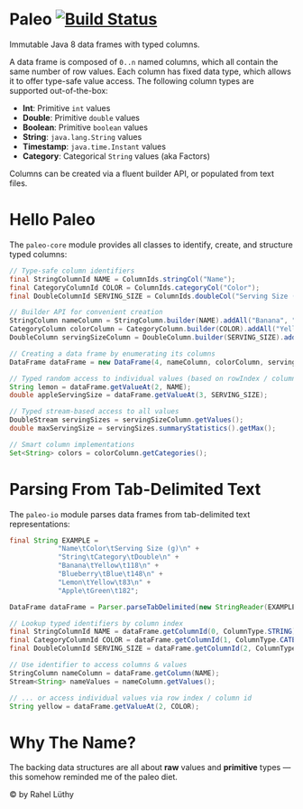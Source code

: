 # Paleo  [![Build Status](https://travis-ci.org/netzwerg/paleo.svg?branch=master)](https://travis-ci.org/netzwerg/paleo)

Immutable Java 8 data frames with typed columns.

A data frame is composed of `0..n` named columns, which all contain the same number of row values. Each column has fixed
data type, which allows it to offer type-safe value access. The following column types are supported out-of-the-box:

* **Int**: Primitive `int` values
* **Double**: Primitive `double` values
* **Boolean**: Primitive `boolean` values
* **String**: `java.lang.String` values
* **Timestamp**: `java.time.Instant` values
* **Category**: Categorical `String` values (aka Factors)

Columns can be created via a fluent builder API, or populated from text files.

# Hello Paleo

The `paleo-core` module provides all classes to identify, create, and structure typed columns: 

```java
// Type-safe column identifiers
final StringColumnId NAME = ColumnIds.stringCol("Name");
final CategoryColumnId COLOR = ColumnIds.categoryCol("Color");
final DoubleColumnId SERVING_SIZE = ColumnIds.doubleCol("Serving Size (g)");

// Builder API for convenient creation
StringColumn nameColumn = StringColumn.builder(NAME).addAll("Banana", "Blueberry", "Lemon", "Apple").build();
CategoryColumn colorColumn = CategoryColumn.builder(COLOR).addAll("Yellow", "Blue", "Yellow", "Green").build();
DoubleColumn servingSizeColumn = DoubleColumn.builder(SERVING_SIZE).addAll(118, 148, 83, 182).build();

// Creating a data frame by enumerating its columns
DataFrame dataFrame = new DataFrame(4, nameColumn, colorColumn, servingSizeColumn);

// Typed random access to individual values (based on rowIndex / columnId)
String lemon = dataFrame.getValueAt(2, NAME);
double appleServingSize = dataFrame.getValueAt(3, SERVING_SIZE);

// Typed stream-based access to all values
DoubleStream servingSizes = servingSizeColumn.getValues();
double maxServingSize = servingSizes.summaryStatistics().getMax();

// Smart column implementations
Set<String> colors = colorColumn.getCategories();
```

# Parsing From Tab-Delimited Text

The `paleo-io` module parses data frames from tab-delimited text representations:

```java
final String EXAMPLE =
            "Name\tColor\tServing Size (g)\n" +
            "String\tCategory\tDouble\n" +
            "Banana\tYellow\t118\n" +
            "Blueberry\tBlue\t148\n" +
            "Lemon\tYellow\t83\n" +
            "Apple\tGreen\t182";

DataFrame dataFrame = Parser.parseTabDelimited(new StringReader(EXAMPLE));

// Lookup typed identifiers by column index
final StringColumnId NAME = dataFrame.getColumnId(0, ColumnType.STRING);
final CategoryColumnId COLOR = dataFrame.getColumnId(1, ColumnType.CATEGORY);
final DoubleColumnId SERVING_SIZE = dataFrame.getColumnId(2, ColumnType.DOUBLE);

// Use identifier to access columns & values
StringColumn nameColumn = dataFrame.getColumn(NAME);
Stream<String> nameValues = nameColumn.getValues();

// ... or access individual values via row index / column id 
String yellow = dataFrame.getValueAt(2, COLOR);
```

Why The Name?
=============
The backing data structures are all about **raw** values and **primitive** types &mdash; this somehow reminded me of
the paleo diet.

&copy; by Rahel Lüthy
